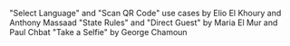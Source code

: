 "Select Language" and "Scan QR Code" use cases by Elio El Khoury and Anthony Massaad
"State Rules" and "Direct Guest" by Maria El Mur and Paul Chbat
"Take a Selfie" by George Chamoun
